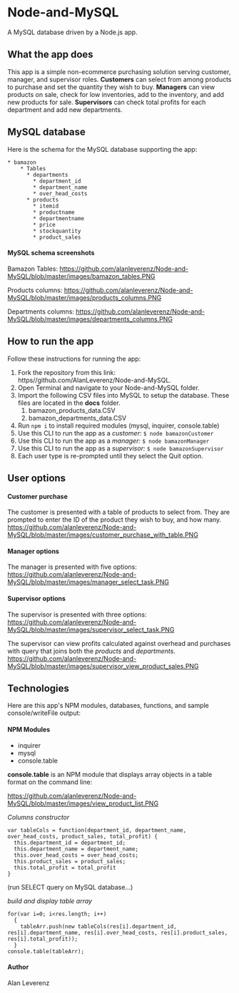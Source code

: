 # Node-and-MySQL
A MySQL database driven by a Node.js app. 

## What the app does

This app is a simple non-ecommerce purchasing solution serving customer, manager, and supervisor roles. 
__Customers__ can select from among products to purchase and set the quantity they wish to buy. 
__Managers__ can view products on sale, check for low inventories, add to the inventory, and add new products for sale. 
__Supervisors__ can check total profits for each department and add new departments. 

## MySQL database

Here is the schema for the MySQL database supporting the app:
````
* bamazon
    * Tables
      * departments
        * department_id
        * department_name
        * over_head_costs
      * products
        * itemid
        * productname
        * departmentname
        * price
        * stockquantity
        * product_sales
 ````
  
#### MySQL schema screenshots

Bamazon Tables:
https://github.com/alanleverenz/Node-and-MySQL/blob/master/images/bamazon_tables.PNG

Products columns:
https://github.com/alanleverenz/Node-and-MySQL/blob/master/images/products_columns.PNG

Departments columns:
https://github.com/alanleverenz/Node-and-MySQL/blob/master/images/departments_columns.PNG


## How to run the app

Follow these instructions for running the app:

1. Fork the repository from this link: https//github.com/AlanLeverenz/Node-and-MySQL.
2. Open Terminal and navigate to your Node-and-MySQL folder.
3. Import the following CSV files into MySQL to setup the database. These files are located in the __docs__ folder.
   1. bamazon_products_data.CSV
   2. bamazon_departments_data.CSV
4. Run `npm i` to install required modules (mysql, inquirer, console.table)
5. Use this CLI to run the app as a *customer:*
    `$ node bamazonCustomer`
6. Use this CLI to run the app as a *manager:*
    `$ node bamazonManager`
7. Use this CLI to run the app as a *supervisor:*
   `$ node bamazonSupervisor`
8. Each user type is re-prompted until they select the Quit option.

## User options

#### Customer purchase

The customer is presented with a table of products to select from. They are prompted to enter the ID of the product they wish to buy, and how many.
https://github.com/alanleverenz/Node-and-MySQL/blob/master/images/customer_purchase_with_table.PNG

#### Manager options

The manager is presented with five options:
https://github.com/alanleverenz/Node-and-MySQL/blob/master/images/manager_select_task.PNG

#### Supervisor options

The supervisor is presented with three options:
https://github.com/alanleverenz/Node-and-MySQL/blob/master/images/supervisor_select_task.PNG

The supervisor can view profits calculated against overhead and purchases with query that joins both the *products* and *departments*.
https://github.com/alanleverenz/Node-and-MySQL/blob/master/images/supervisor_view_product_sales.PNG

## Technologies
Here are this app's NPM modules, databases, functions, and sample console/writeFile output:

#### NPM Modules
* inquirer
* mysql
* console.table

__console.table__ is an NPM module that displays array objects in a table format on the command line:

https://github.com/alanleverenz/Node-and-MySQL/blob/master/images/view_product_list.PNG

*Columns constructor*
````
var tableCols = function(department_id, department_name, over_head_costs, product_sales, total_profit) {
  this.department_id = department_id;
  this.department_name = department_name;
  this.over_head_costs = over_head_costs;
  this.product_sales = product_sales;
  this.total_profit = total_profit
}
````
(run SELECT query on MySQL database...)

*build and display table array*
````
for(var i=0; i<res.length; i++) 
  {
    tableArr.push(new tableCols(res[i].department_id, res[i].department_name, res[i].over_head_costs, res[i].product_sales, res[i].total_profit));
  }
console.table(tableArr);
````
#### Author
Alan Leverenz